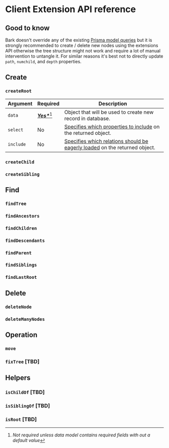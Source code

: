 # Client Extension API reference

## Good to know

Bark doesn't override any of the existing [Prisma model queries](https://www.prisma.io/docs/reference/api-reference/prisma-client-reference#model-queries) but it is strongly recommended to create / delete new nodes using the extensions API otherwise the tree structure might not work and require a lot of manual intervention to untangle it. For similar reasons it's best not to directly update `path`, `numchild`, and `depth` properties.

## Create

### `createRoot`

| Argument  | Required                              | Description                                                                                                                                                                                        |
| --------- | ------------------------------------- | -------------------------------------------------------------------------------------------------------------------------------------------------------------------------------------------------- |
| `data`    | [_**Yes\***_](#user-content-fn-1)[^1] | Object that will be used to create new record in database.                                                                                                                                         |
| `select`  | No                                    | [Specifies which properties to include](\[/concepts/components/prisma-client/select-fields]\(https:/www.prisma.io/docs/concepts/components/prisma-client/select-fields\)/) on the returned object. |
| `include` | No                                    | [Specifies which relations should be eagerly loaded](https://www.prisma.io/docs/concepts/components/prisma-client/relation-queries) on the returned object.                                        |

### `createChild`

### `createSibling`

## Find

### `findTree`

### `findAncestors`

### `findChildren`

### `findDescendants`

### `findParent`

### `findSiblings`

### `findLastRoot`

## Delete

### `deleteNode`

### `deleteManyNodes`

## Operation

### `move`

### `fixTree` \[TBD]

## Helpers

### `isChildOf` \[TBD]

### `isSiblingOf` \[TBD]

### `isRoot` \[TBD]

[^1]: _Not required unless data model contains required fields with out a default value_
